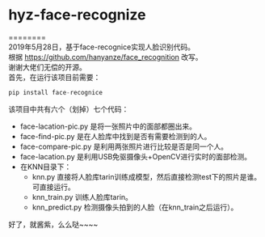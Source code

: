 # hyz-face-recognize
========<br>
2019年5月28日，基于face-recognice实现人脸识别代码。<br>
根据 https://github.com/hanyanze/face_recognition 改写。<br>
谢谢大佬们无偿的开源。<br>
首先，在运行该项目前需要：<br>
```python
pip install face-recognice
```
该项目中共有六个（划掉）七个代码：<br>

* face-lacation-pic.py 是将一张照片中的面部都圈出来。<br>
* face-find-pic.py 是在人脸库中找到是否有需要检测到的人。<br>
* face-compare-pic.py 是利用两张照片进行比较是否是同一个人。<br>
* face-lacation.py 是利用USB免驱摄像头+OpenCV进行实时的面部检测。<br>
* 在KNN目录下：<br>
  * knn.py 直接将人脸库tarin训练成模型，然后直接检测test下的照片是谁。<br>
  可直接运行。<br>
  * knn_train.py 训练人脸库tarin。<br>
  * knn_predict.py 检测摄像头拍到的人脸（在knn_train之后运行）。<br>
 
好了，就酱紫，么么哒~~~~

